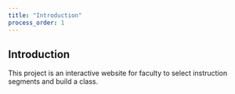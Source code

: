 ```yaml
---
title: "Introduction"
process_order: 1
---
```

## Introduction

This project is an interactive website for faculty to select instruction segments and build a class.